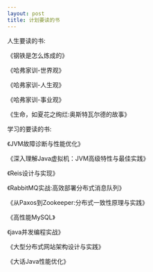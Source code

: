 ```yaml
---
layout: post
title: 计划要读的书
---
```


人生要读的书: 

《钢铁是怎么炼成的》

《哈弗家训-世界观》

《哈弗家训-人生观》

《哈弗家训-事业观》

《生命，如夏花之绚烂:奥斯特瓦尔德的故事》

学习的要读的书: 

《JVM故障诊断与性能优化》

《深入理解Java虚拟机：JVM高级特性与最佳实践》

《Reis设计与实现》

《RabbitMQ实战:高效部署分布式消息队列》

《从Paxos到Zookeeper:分布式一致性原理与实践》

《高性能MySQL》
 
《java并发编程实战》

《大型分布式网站架构设计与实践》

《大话Java性能优化》

